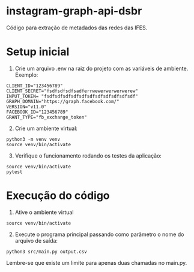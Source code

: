 # instagram-graph-api-dsbr
Código para extração de metadados das redes das IFES.

# Setup inicial

1. Crie um arquivo .env na raiz do projeto com as variáveis de ambiente. Exemplo:
```shell
CLIENT_ID="123456789"
CLIENT_SECRET="fsdfsdfsdfsadferrwewerwerwerwerew"
INPUT_TOKEN= "fsdfsdfsdfsdfsdfsdfsdfsdfsdfsdfsdf"
GRAPH_DOMAIN="https://graph.facebook.com/"
VERSION="v11.0"
FACEBOOK_ID="123456789"
GRANT_TYPE="fb_exchange_token"
```

2. Crie um ambiente virtual:
```shell
python3 -m venv venv
source venv/bin/activate
```

3. Verifique o funcionamento rodando os testes da aplicação:
```shell
source venv/bin/activate
pytest
```

# Execução do código

1. Ative o ambiente virtual
```shell
source venv/bin/activate
```

2. Execute o programa principal passando como parâmetro o nome do arquivo de saída:
```shell
python3 src/main.py output.csv
```

Lembre-se que existe um limite para apenas duas chamadas no main.py.
